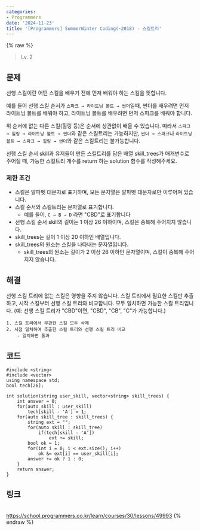 ```yaml
---
categories:
- Programmers
date: '2024-11-23'
title: '[Programmers] SummerWinter Coding(~2018) - 스킬트리'
---
```


{% raw %}
> Lv. 2<br>

## 문제
선행 스킬이란 어떤 스킬을 배우기 전에 먼저 배워야 하는 스킬을 뜻합니다.

예를 들어 선행 스킬 순서가  `스파크 → 라이트닝 볼트 → 썬더`일때, 썬더를 배우려면 먼저 라이트닝 볼트를 배워야 하고, 라이트닝 볼트를 배우려면 먼저 스파크를 배워야 합니다.

위 순서에 없는 다른 스킬(힐링 등)은 순서에 상관없이 배울 수 있습니다. 따라서  `스파크 → 힐링 → 라이트닝 볼트 → 썬더`와 같은 스킬트리는 가능하지만,  `썬더 → 스파크`나  `라이트닝 볼트 → 스파크 → 힐링 → 썬더`와 같은 스킬트리는 불가능합니다.

선행 스킬 순서 skill과 유저들이 만든 스킬트리를 담은 배열 skill_trees가 매개변수로 주어질 때, 가능한 스킬트리 개수를 return 하는 solution 함수를 작성해주세요.

### 제한 조건
-   스킬은 알파벳 대문자로 표기하며, 모든 문자열은 알파벳 대문자로만 이루어져 있습니다.
-   스킬 순서와 스킬트리는 문자열로 표기합니다.
    -   예를 들어,  `C → B → D`  라면 "CBD"로 표기합니다
-   선행 스킬 순서 skill의 길이는 1 이상 26 이하이며, 스킬은 중복해 주어지지 않습니다.
-   skill_trees는 길이 1 이상 20 이하인 배열입니다.
-   skill_trees의 원소는 스킬을 나타내는 문자열입니다.
    -   skill_trees의 원소는 길이가 2 이상 26 이하인 문자열이며, 스킬이 중복해 주어지지 않습니다.

## 해결
선행 스킬 트리에 없는 스킬은 영향을 주지 않습니다. 스킬 트리에서 필요한 스킬만 추출하고, 시작 스킬부터 선행 스킬 트리와 비교합니다. 모두 일치하면 가능한 스킬 트리입니다. (예: 선행 스킬 트리가 "CBD"이면, "CBD", "CB", "C"가 가능합니다.)

```
1. 스킬 트리에서 무관한 스킬 모두 삭제
2. 시점 일치하여 추출한 스킬 트리와 선행 스킬 트리 비교
	- 일치하면 통과
```

## 코드
```
#include <string>
#include <vector>
using namespace std;
bool tech[26];

int solution(string user_skill, vector<string> skill_trees) {
    int answer = 0;
    for(auto skill : user_skill)
        tech[skill - 'A'] = 1;
    for(auto skill_tree : skill_trees) {
        string ext = "";
        for(auto skill : skill_tree)
            if(tech[skill - 'A'])
                ext += skill;
        bool ok = 1;
        for(int i = 0; i < ext.size(); i++)
            ok &= ext[i] == user_skill[i];
        answer += ok ? 1 : 0;
    }
    return answer;
}
```

## 링크
<br>https://school.programmers.co.kr/learn/courses/30/lessons/49993
{% endraw %}